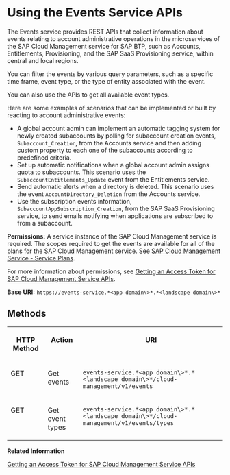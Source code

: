 <!-- loio94e1895c16274df2a59196b81e28d1c4 -->

# Using the Events Service APIs

The Events service provides REST APIs that collect information about events relating to account administrative operations in the microservices of the SAP Cloud Management service for SAP BTP, such as Accounts, Entitlements, Provisioning, and the SAP SaaS Provisioning service, within central and local regions.

You can filter the events by various query parameters, such as a specific time frame, event type, or the type of entity associated with the event.

You can also use the APIs to get all available event types.

Here are some examples of scenarios that can be implemented or built by reacting to account administrative events:

-   A global account admin can implement an automatic tagging system for newly created subaccounts by polling for subaccount creation events, `Subaccount_Creation`, from the Accounts service and then adding custom property to each one of the subaccounts according to predefined criteria.
-   Set up automatic notifications when a global account admin assigns quota to subaccounts. This scenario uses the `SubaccountEntitlements_Update` event from the Entitlements service.
-   Send automatic alerts when a directory is deleted. This scenario uses the event `AccountDirectory_Deletion` from the Accounts service.
-   Use the subscription events information, `SubaccountAppSubscription_Creation`, from the SAP SaaS Provisioning service, to send emails notifying when applications are subscribed to from a subaccount.

**Permissions:** A service instance of the SAP Cloud Management service is required. The scopes required to get the events are available for all of the plans for the SAP Cloud Management service. See [SAP Cloud Management Service - Service Plans](SAP_Cloud_Management_Service_-_Service_Plans_a508b72.md).

For more information about permissions, see [Getting an Access Token for SAP Cloud Management Service APIs](Getting_an_Access_Token_for_SAP_Cloud_Management_Service_APIs_3670474.md).

**Base URI:** `https://events-service.*<app domain\>*.*<landscape domain\>*`



<a name="loio94e1895c16274df2a59196b81e28d1c4__section_bch_zsr_33b"/>

## **Methods**


<table>
<tr>
<th valign="top">

HTTP Method



</th>
<th valign="top">

Action



</th>
<th valign="top">

URI



</th>
</tr>
<tr>
<td valign="top">

GET



</td>
<td valign="top">

Get events



</td>
<td valign="top">

`events-service.*<app domain\>*.*<landscape domain\>*/cloud-management/v1/events`



</td>
</tr>
<tr>
<td valign="top">

GET



</td>
<td valign="top">

Get event types



</td>
<td valign="top">

`events-service.*<app domain\>*.*<landscape domain\>*/cloud-management/v1/events/types`



</td>
</tr>
</table>

**Related Information**  


[Getting an Access Token for SAP Cloud Management Service APIs](Getting_an_Access_Token_for_SAP_Cloud_Management_Service_APIs_3670474.md "The APIs of the SAP Cloud Management service for SAP BTP are protected with the OAuth 2.0 Password grant and, in some cases, also the Client Credentials grant type. This procedure guides you through the steps to create an OAuth client and obtain an access token from SAP Authorization and Trust Management service (xsuaa) to call the APIs of the SAP Cloud Management service.")

